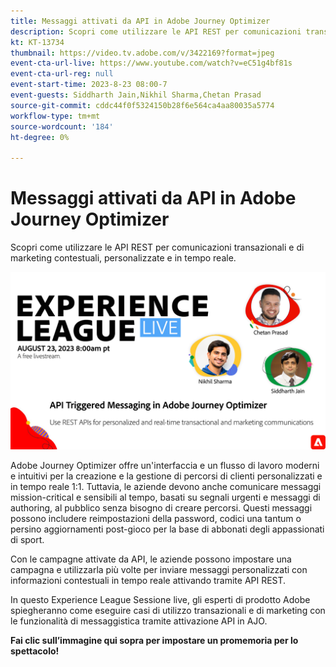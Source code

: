 ```yaml
---
title: Messaggi attivati da API in Adobe Journey Optimizer
description: Scopri come utilizzare le API REST per comunicazioni transazionali e di marketing contestuali, personalizzate e in tempo reale.
kt: KT-13734
thumbnail: https://video.tv.adobe.com/v/3422169?format=jpeg
event-cta-url-live: https://www.youtube.com/watch?v=eC51g4bf81s
event-cta-url-reg: null
event-start-time: 2023-8-23 08:00-7
event-guests: Siddharth Jain,Nikhil Sharma,Chetan Prasad
source-git-commit: cddc44f0f5324150b28f6e564ca4aa80035a5774
workflow-type: tm+mt
source-wordcount: '184'
ht-degree: 0%

---
```


# Messaggi attivati da API in Adobe Journey Optimizer

Scopri come utilizzare le API REST per comunicazioni transazionali e di marketing contestuali, personalizzate e in tempo reale.

[![ExL LIVE 22 settembre 2023](../assets/Aug23_exl_live_banner_web_1920_WebBanner.jpg)](https://www.youtube.com/watch?v=eC51g4bf81s)

Adobe Journey Optimizer offre un&#39;interfaccia e un flusso di lavoro moderni e intuitivi per la creazione e la gestione di percorsi di clienti personalizzati e in tempo reale 1:1. Tuttavia, le aziende devono anche comunicare messaggi mission-critical e sensibili al tempo, basati su segnali urgenti e messaggi di authoring, al pubblico senza bisogno di creare percorsi. Questi messaggi possono includere reimpostazioni della password, codici una tantum o persino aggiornamenti post-gioco per la base di abbonati degli appassionati di sport.

Con le campagne attivate da API, le aziende possono impostare una campagna e utilizzarla più volte per inviare messaggi personalizzati con informazioni contestuali in tempo reale attivando tramite API REST.

In questo Experience League Sessione live, gli esperti di prodotto Adobe spiegheranno come eseguire casi di utilizzo transazionali e di marketing con le funzionalità di messaggistica tramite attivazione API in AJO.

**Fai clic sull’immagine qui sopra per impostare un promemoria per lo spettacolo!**
